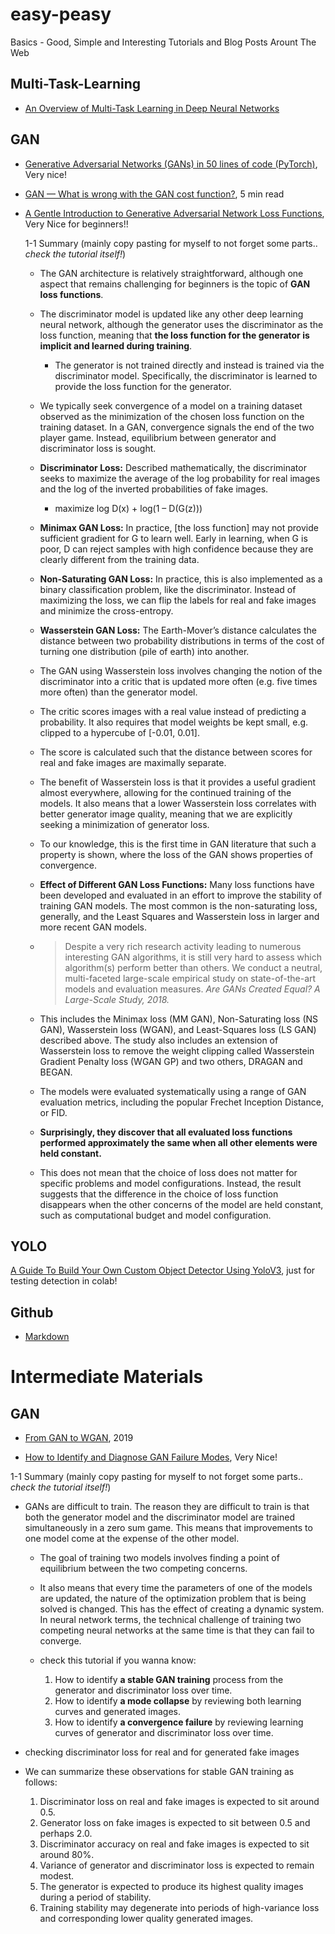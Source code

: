 # easy-peasy
Basics - Good, Simple and Interesting Tutorials and Blog Posts Arount The Web

## Multi-Task-Learning

* [An Overview of Multi-Task Learning in Deep Neural Networks](https://ruder.io/multi-task/index.html)

## GAN

* [Generative Adversarial Networks (GANs) in 50 lines of code (PyTorch)](https://medium.com/@devnag/generative-adversarial-networks-gans-in-50-lines-of-code-pytorch-e81b79659e3f), Very nice!
*  [GAN — What is wrong with the GAN cost function?](https://medium.com/@jonathan_hui/gan-what-is-wrong-with-the-gan-cost-function-6f594162ce01), 5 min read

* [A Gentle Introduction to Generative Adversarial Network Loss Functions](https://machinelearningmastery.com/generative-adversarial-network-loss-functions/), Very Nice for beginners!!
  
  1-1 Summary (mainly copy pasting for myself to not forget some parts.. _check the tutorial itself!_)
    
    * The GAN architecture is relatively straightforward, although one aspect that remains challenging for beginners is the topic of **GAN loss functions**.
    
    * The discriminator model is updated like any other deep learning neural network, although the generator uses the discriminator as the loss function, meaning that **the loss function for the generator is implicit and learned during training**.
    
      * The generator is not trained directly and instead is trained via the discriminator model. Specifically, the discriminator is learned to provide the loss function for the generator.

    * We typically seek convergence of a model on a training dataset observed as the minimization of the chosen loss function on the training dataset. In a GAN, convergence signals the end of the two player game. Instead, equilibrium between generator and discriminator loss is sought.
    
    * **Discriminator Loss:** Described mathematically, the discriminator seeks to maximize the average of the log probability for real images and the log of the inverted probabilities of fake images.
      
      * maximize log D(x) + log(1 – D(G(z)))
    
    * **Minimax GAN Loss:** In practice, [the loss function] may not provide sufficient gradient for G to learn well. Early in learning, when G is poor, D can reject samples with high confidence because they are clearly different from the training data.
    
    * **Non-Saturating GAN Loss:** In practice, this is also implemented as a binary classification problem, like the discriminator. Instead of maximizing the loss, we can flip the labels for real and fake images and minimize the cross-entropy.
    
    * **Wasserstein GAN Loss:**  The Earth-Mover’s distance calculates the distance between two probability distributions in terms of the cost of turning one distribution (pile of earth) into another.
    
    * The GAN using Wasserstein loss involves changing the notion of the discriminator into a critic that is updated more often (e.g. five times more often) than the generator model.
    
    * The critic scores images with a real value instead of predicting a probability. It also requires that model weights be kept small, e.g. clipped to a hypercube of [-0.01, 0.01].
    
    * The score is calculated such that the distance between scores for real and fake images are maximally separate.
    
    * The benefit of Wasserstein loss is that it provides a useful gradient almost everywhere, allowing for the continued training of the models. It also means that a lower Wasserstein loss correlates with better generator image quality, meaning that we are explicitly seeking a minimization of generator loss.
    
    * To our knowledge, this is the first time in GAN literature that such a property is shown, where the loss of the GAN shows properties of convergence.
    
    * **Effect of Different GAN Loss Functions:** Many loss functions have been developed and evaluated in an effort to improve the stability of training GAN models. The most common is the non-saturating loss, generally, and the Least Squares and Wasserstein loss in larger and more recent GAN models.
    
    * > Despite a very rich research activity leading to numerous interesting GAN algorithms, it is still very hard to assess which algorithm(s) perform better than others. We conduct a neutral, multi-faceted large-scale empirical study on state-of-the-art models and evaluation measures. _Are GANs Created Equal? A Large-Scale Study, 2018._
    
    * This includes the Minimax loss (MM GAN), Non-Saturating loss (NS GAN), Wasserstein loss (WGAN), and Least-Squares loss (LS GAN) described above. The study also includes an extension of Wasserstein loss to remove the weight clipping called Wasserstein Gradient Penalty loss (WGAN GP) and two others, DRAGAN and BEGAN.
    
    * The models were evaluated systematically using a range of GAN evaluation metrics, including the popular Frechet Inception Distance, or FID.

    * **Surprisingly, they discover that all evaluated loss functions performed approximately the same when all other elements were held constant.**
    
    * This does not mean that the choice of loss does not matter for specific problems and model configurations. Instead, the result suggests that the difference in the choice of loss function disappears when the other concerns of the model are held constant, such as computational budget and model configuration.
     
## YOLO

[A Guide To Build Your Own Custom Object Detector Using YoloV3](https://medium.com/analytics-vidhya/custom-object-detection-with-yolov3-8f72fe8ced79), just for testing detection in colab!

## Github

* [Markdown](https://guides.github.com/features/mastering-markdown/)

# Intermediate Materials

## GAN

* [From GAN to WGAN](https://arxiv.org/pdf/1904.08994.pdf), 2019

* [How to Identify and Diagnose GAN Failure Modes](https://machinelearningmastery.com/practical-guide-to-gan-failure-modes/), Very Nice!

1-1 Summary (mainly copy pasting for myself to not forget some parts.. _check the tutorial itself!_)

* GANs are difficult to train. The reason they are difficult to train is that both the generator model and the discriminator model are trained simultaneously in a zero sum game. This means that improvements to one model come at the expense of the other model.

  * The goal of training two models involves finding a point of equilibrium between the two competing concerns.

  * It also means that every time the parameters of one of the models are updated, the nature of the optimization problem that is being solved is changed. This has the effect of creating a dynamic system. In neural network terms, the technical challenge of training two competing neural networks at the same time is that they can fail to converge.
  
  * check this tutorial if you wanna know:
    1. How to identify **a stable GAN training** process from the generator and discriminator loss over time.
    2. How to identify **a mode collapse** by reviewing both learning curves and generated images.
    3. How to identify **a convergence failure** by reviewing learning curves of generator and discriminator loss over time.
    
*  checking discriminator loss for real and for generated fake images

* We can summarize these observations for stable GAN training as follows:

  1. Discriminator loss on real and fake images is expected to sit around 0.5.
  2. Generator loss on fake images is expected to sit between 0.5 and perhaps 2.0.
  3. Discriminator accuracy on real and fake images is expected to sit around 80%.
  4. Variance of generator and discriminator loss is expected to remain modest.
  5. The generator is expected to produce its highest quality images during a period of stability.
  6. Training stability may degenerate into periods of high-variance loss and corresponding lower quality generated images.
